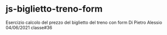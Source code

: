 # js-biglietto-treno-form
Esercizio calcolo del prezzo del biglietto del treno con form Di Pietro Alessio 04/06/2021 classe#36
